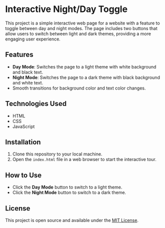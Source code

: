 # Interactive Night/Day Toggle

This project is a simple interactive web page for a website with a feature to toggle between day and night modes. The page includes two buttons that allow users to switch between light and dark themes, providing a more engaging user experience.

## Features

- **Day Mode**: Switches the page to a light theme with white background and black text.
- **Night Mode**: Switches the page to a dark theme with black background and white text.
- Smooth transitions for background color and text color changes.

## Technologies Used

- HTML
- CSS
- JavaScript

## Installation

1. Clone this repository to your local machine.
2. Open the `index.html` file in a web browser to start the interactive tour.

## How to Use

- Click the **Day Mode** button to switch to a light theme.
- Click the **Night Mode** button to switch to a dark theme.

## License

This project is open source and available under the [MIT License](LICENSE).
